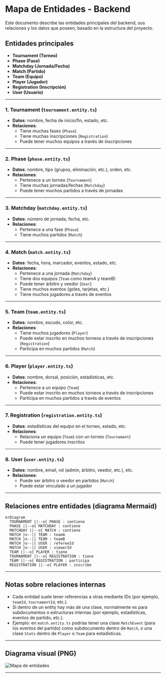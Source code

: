 # Mapa de Entidades - Backend

Este documento describe las entidades principales del backend, sus relaciones y los datos que poseen, basado en la estructura del proyecto.

## Entidades principales

- **Tournament (Torneo)**
- **Phase (Fase)**
- **Matchday (Jornada/Fecha)**
- **Match (Partido)**
- **Team (Equipo)**
- **Player (Jugador)**
- **Registration (Inscripción)**
- **User (Usuario)**

---

### 1. Tournament (`tournament.entity.ts`)

- **Datos**: nombre, fecha de inicio/fin, estado, etc.
- **Relaciones**:
  - Tiene muchas fases (`Phase`)
  - Tiene muchas inscripciones (`Registration`)
  - Puede tener muchos equipos a través de inscripciones

---

### 2. Phase (`phase.entity.ts`)

- **Datos**: nombre, tipo (grupos, eliminación, etc.), orden, etc.
- **Relaciones**:
  - Pertenece a un torneo (`Tournament`)
  - Tiene muchas jornadas/fechas (`Matchday`)
  - Puede tener muchos partidos a través de jornadas

---

### 3. Matchday (`matchday.entity.ts`)

- **Datos**: número de jornada, fecha, etc.
- **Relaciones**:
  - Pertenece a una fase (`Phase`)
  - Tiene muchos partidos (`Match`)

---

### 4. Match (`match.entity.ts`)

- **Datos**: fecha, hora, marcador, eventos, estado, etc.
- **Relaciones**:
  - Pertenece a una jornada (`Matchday`)
  - Tiene dos equipos (`Team` como teamA y teamB)
  - Puede tener árbitro y veedor (`User`)
  - Tiene muchos eventos (goles, tarjetas, etc.)
  - Tiene muchos jugadores a través de eventos

---

### 5. Team (`team.entity.ts`)

- **Datos**: nombre, escudo, color, etc.
- **Relaciones**:
  - Tiene muchos jugadores (`Player`)
  - Puede estar inscrito en muchos torneos a través de inscripciones (`Registration`)
  - Participa en muchos partidos (`Match`)

---

### 6. Player (`player.entity.ts`)

- **Datos**: nombre, dorsal, posición, estadísticas, etc.
- **Relaciones**:
  - Pertenece a un equipo (`Team`)
  - Puede estar inscrito en muchos torneos a través de inscripciones
  - Participa en muchos partidos a través de eventos

---

### 7. Registration (`registration.entity.ts`)

- **Datos**: estadísticas del equipo en el torneo, estado, etc.
- **Relaciones**:
  - Relaciona un equipo (`Team`) con un torneo (`Tournament`)
  - Puede tener jugadores inscritos

---

### 8. User (`user.entity.ts`)

- **Datos**: nombre, email, rol (admin, árbitro, veedor, etc.), etc.
- **Relaciones**:
  - Puede ser árbitro o veedor en partidos (`Match`)
  - Puede estar vinculado a un jugador

---

## Relaciones entre entidades (diagrama Mermaid)

```mermaid
erDiagram
  TOURNAMENT ||--o{ PHASE : contiene
  PHASE ||--o{ MATCHDAY : contiene
  MATCHDAY ||--o{ MATCH : contiene
  MATCH }o--|| TEAM : teamA
  MATCH }o--|| TEAM : teamB
  MATCH }o--|| USER : refereeId
  MATCH }o--|| USER : viewerId
  TEAM ||--o{ PLAYER : tiene
  TOURNAMENT ||--o{ REGISTRATION : tiene
  TEAM ||--o{ REGISTRATION : participa
  REGISTRATION ||--o{ PLAYER : inscribe
```

---

## Notas sobre relaciones internas

- Cada entidad suele tener referencias a otras mediante IDs (por ejemplo, `teamId`, `tournamentId`, etc.).
- Si dentro de un entity hay más de una clase, normalmente es para subdocumentos o estructuras internas (por ejemplo, estadísticas, eventos de partido, etc.).
- Ejemplo: en `match.entity.ts` podrías tener una clase `MatchEvent` (para los eventos del partido) como subdocumento dentro de `Match`, o una clase `Stats` dentro de `Player` o `Team` para estadísticas.

---

## Diagrama visual (PNG)

![Mapa de entidades](static/entities-map.png)

---
